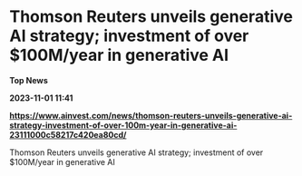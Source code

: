 # Thomson Reuters unveils generative AI strategy; investment of over $100M/year in generative AI
**Top News**

**2023-11-01 11:41**

**https://www.ainvest.com/news/thomson-reuters-unveils-generative-ai-strategy-investment-of-over-100m-year-in-generative-ai-23111000c58217c420ea80cd/**

Thomson Reuters unveils generative AI strategy; investment of over $100M/year in generative AI